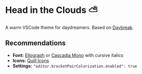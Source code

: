# Head in the Clouds ⛅️

A warm VSCode theme for daydreamers. Based on [Daybreak](https://daybreaktheme.com/).

## Recommendations

* **Font:** [Ellograph](https://connary.com/ellograph.html) or [Cascadia Mono](https://github.com/microsoft/cascadia-code) with cursive italics
* **Icons:** [Quill Icons](https://marketplace.visualstudio.com/items?itemName=cdonohue.quill-icons)
* **Settings:** `"editor.bracketPairColorization.enabled": true`

